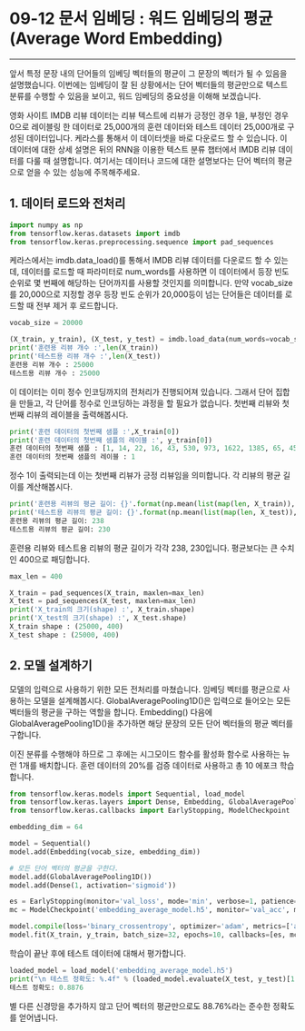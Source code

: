 # 09-12 문서 임베딩 : 워드 임베딩의 평균(Average Word Embedding)

<hr/>

앞서 특정 문장 내의 단어들의 임베딩 벡터들의 평균이 그 문장의 벡터가 될 수 있음을 설명했습니다. 이번에는 임베딩이 잘 된 상황에서는 단어 벡터들의 평균만으로 텍스트 분류를 수행할 수 있음을 보이고, 워드 임베딩의 중요성을 이해해 보겠습니다.

영화 사이트 IMDB 리뷰 데이터는 리뷰 텍스트에 리뷰가 긍정인 경우 1을, 부정인 경우 0으로 레이블링 한 데이터로 25,000개의 훈련 데이터와 테스트 데이터 25,000개로 구성된 데이터입니다. 케라스를 통해서 이 데이터셋을 바로 다운로드 할 수 있습니다. 이 데이터에 대한 상세 설명은 뒤의 RNN을 이용한 텍스트 분류 챕터에서 IMDB 리뷰 데이터를 다룰 때 설명합니다. 여기서는 데이터나 코드에 대한 설명보다는 단어 벡터의 평균으로 얻을 수 있는 성능에 주목해주세요.

## 1. 데이터 로드와 전처리

```python
import numpy as np
from tensorflow.keras.datasets import imdb
from tensorflow.keras.preprocessing.sequence import pad_sequences
```

케라스에서는 imdb.data_load()를 통해서 IMDB 리뷰 데이터를 다운로드 할 수 있는데, 데이터를 로드할 때 파라미터로 num_words를 사용하면 이 데이터에서 등장 빈도 순위로 몇 번째에 해당하는 단어까지를 사용할 것인지를 의미합니다. 만약 vocab_size를 20,000으로 지정할 경우 등장 빈도 순위가 20,000등이 넘는 단어들은 데이터를 로드할 때 전부 제거 후 로드합니다.

```python
vocab_size = 20000

(X_train, y_train), (X_test, y_test) = imdb.load_data(num_words=vocab_size)
print('훈련용 리뷰 개수 :',len(X_train))
print('테스트용 리뷰 개수 :',len(X_test))
훈련용 리뷰 개수 : 25000
테스트용 리뷰 개수 : 25000
```

이 데이터는 이미 정수 인코딩까지의 전처리가 진행되어져 있습니다. 그래서 단어 집합을 만들고, 각 단어를 정수로 인코딩하는 과정을 할 필요가 없습니다. 첫번째 리뷰와 첫번째 리뷰의 레이블을 출력해봅시다.

```python
print('훈련 데이터의 첫번째 샘플 :',X_train[0])
print('훈련 데이터의 첫번째 샘플의 레이블 :', y_train[0])
훈련 데이터의 첫번째 샘플 : [1, 14, 22, 16, 43, 530, 973, 1622, 1385, 65, 458, 4468, 66, 3941, 4, 173, 36, 256, 5, 25, 100, 43, 838, 112, 50, 670, 2, 9, 35, 480, 284, 5, 150, 4, 172, 112, 167, 2, 336, 385, 39, 4, 172, 4536, 1111, 17, 546, 38, 13, 447, 4, 192, 50, 16, 6, 147, 2025, 19, 14, 22, 4, 1920, 4613, 469, 4, 22, 71, 87, 12, 16, 43, 530, 38, 76, 15, 13, 1247, 4, 22, 17, 515, 17, 12, 16, 626, 18, 19193, 5, 62, 386, 12, 8, 316, 8, 106, 5, 4, 2223, 5244, 16, 480, 66, 3785, 33, 4, 130, 12, 16, 38, 619, 5, 25, 124, 51, 36, 135, 48, 25, 1415, 33, 6, 22, 12, 215, 28, 77, 52, 5, 14, 407, 16, 82, 10311, 8, 4, 107, 117, 5952, 15, 256, 4, 2, 7, 3766, 5, 723, 36, 71, 43, 530, 476, 26, 400, 317, 46, 7, 4, 12118, 1029, 13, 104, 88, 4, 381, 15, 297, 98, 32, 2071, 56, 26, 141, 6, 194, 7486, 18, 4, 226, 22, 21, 134, 476, 26, 480, 5, 144, 30, 5535, 18, 51, 36, 28, 224, 92, 25, 104, 4, 226, 65, 16, 38, 1334, 88, 12, 16, 283, 5, 16, 4472, 113, 103, 32, 15, 16, 5345, 19, 178, 32]
훈련 데이터의 첫번째 샘플의 레이블 : 1
```

정수 1이 출력되는데 이는 첫번째 리뷰가 긍정 리뷰임을 의미합니다. 각 리뷰의 평균 길이를 계산해봅시다.

```python
print('훈련용 리뷰의 평균 길이: {}'.format(np.mean(list(map(len, X_train)), dtype=int)))
print('테스트용 리뷰의 평균 길이: {}'.format(np.mean(list(map(len, X_test)), dtype=int)))
훈련용 리뷰의 평균 길이: 238
테스트용 리뷰의 평균 길이: 230
```

훈련용 리뷰와 테스트용 리뷰의 평균 길이가 각각 238, 230입니다. 평균보다는 큰 수치인 400으로 패딩합니다.

```python
max_len = 400

X_train = pad_sequences(X_train, maxlen=max_len)
X_test = pad_sequences(X_test, maxlen=max_len)
print('X_train의 크기(shape) :', X_train.shape)
print('X_test의 크기(shape) :', X_test.shape)
X_train shape : (25000, 400)
X_test shape : (25000, 400)
```

## 2. 모델 설계하기

모델의 입력으로 사용하기 위한 모든 전처리를 마쳤습니다. 임베딩 벡터를 평균으로 사용하는 모델을 설계해봅시다. GlobalAveragePooling1D()은 입력으로 들어오는 모든 벡터들의 평균을 구하는 역할을 합니다. Embedding() 다음에 GlobalAveragePooling1D()을 추가하면 해당 문장의 모든 단어 벡터들의 평균 벡터를 구합니다.

이진 분류를 수행해야 하므로 그 후에는 시그모이드 함수를 활성화 함수로 사용하는 뉴런 1개를 배치합니다. 훈련 데이터의 20%를 검증 데이터로 사용하고 총 10 에포크 학습합니다.

```python
from tensorflow.keras.models import Sequential, load_model
from tensorflow.keras.layers import Dense, Embedding, GlobalAveragePooling1D
from tensorflow.keras.callbacks import EarlyStopping, ModelCheckpoint

embedding_dim = 64

model = Sequential()
model.add(Embedding(vocab_size, embedding_dim))

# 모든 단어 벡터의 평균을 구한다.
model.add(GlobalAveragePooling1D())
model.add(Dense(1, activation='sigmoid'))

es = EarlyStopping(monitor='val_loss', mode='min', verbose=1, patience=4)
mc = ModelCheckpoint('embedding_average_model.h5', monitor='val_acc', mode='max', verbose=1, save_best_only=True)

model.compile(loss='binary_crossentropy', optimizer='adam', metrics=['acc'])
model.fit(X_train, y_train, batch_size=32, epochs=10, callbacks=[es, mc], validation_split=0.2)
```

학습이 끝난 후에 테스트 데이터에 대해서 평가합니다.

```python
loaded_model = load_model('embedding_average_model.h5')
print("\n 테스트 정확도: %.4f" % (loaded_model.evaluate(X_test, y_test)[1]))
테스트 정확도: 0.8876
```

별 다른 신경망을 추가하지 않고 단어 벡터의 평균만으로도 88.76%라는 준수한 정확도를 얻어냅니다.